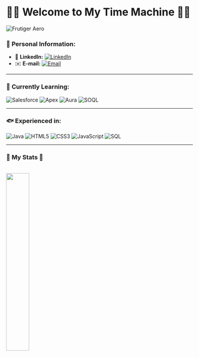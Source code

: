 # 🪼🐬 **Welcome to My Time Machine** 🌊🦈

![Frutiger Aero](https://i.pinimg.com/736x/dd/8d/3d/dd8d3dba8d9cda775bf98f22de1981b6.jpg)

### 💾 **Personal Information**:
- 🔗 **LinkedIn:** [![LinkedIn](https://img.shields.io/badge/-LinkedIn-87CEEB?style=for-the-badge&logo=linkedin&logoColor=white)](https://www.linkedin.com/in/robsonjdias/)  
- ✉️ **E-mail:** [![Email](https://img.shields.io/badge/-Email-4682B4?style=for-the-badge&logo=gmail&logoColor=white)](mailto:robsondiaswp@gmail.com)

---

### 🐠️ **Currently Learning**:

![Salesforce](https://img.shields.io/badge/Salesforce-87CEEB?style=for-the-badge&logo=salesforce&logoColor=black&labelColor=F0F8FF)
![Apex](https://img.shields.io/badge/Apex-00BFFF?style=for-the-badge&logo=salesforce&logoColor=black&labelColor=E0FFFF)
![Aura](https://img.shields.io/badge/Aura-1E90FF?style=for-the-badge&logo=lightning&logoColor=black&labelColor=F5FFFA)
![SOQL](https://img.shields.io/badge/SOQL-ADD8E6?style=for-the-badge&logo=Salesforce&logoColor=black&labelColor=F0FFFF)

---

### 🐟 **Experienced in**:

![Java](https://img.shields.io/badge/Java-4682B4?style=for-the-badge&logo=java&logoColor=white&labelColor=F0F8FF)
![HTML5](https://img.shields.io/badge/HTML5-00CED1?style=for-the-badge&logo=html5&logoColor=black&labelColor=E0FFFF)
![CSS3](https://img.shields.io/badge/CSS3-20B2AA?style=for-the-badge&logo=css3&logoColor=black&labelColor=F0FFFF)
![JavaScript](https://img.shields.io/badge/JavaScript-00FA9A?style=for-the-badge&logo=javascript&logoColor=black&labelColor=F5FFFA)
![SQL](https://img.shields.io/badge/SQL-32CD32?style=for-the-badge&logo=MySQL&logoColor=black&labelColor=E0FFFF)

---

### 🔋 **My Stats** 🌱

<br/>
<div>
 <img width=35% align='left'  src="https://github-readme-stats.vercel.app/api/top-langs/?username=robsu66&layout=compact&langs_count=7&theme=react&hide_border=true">
</div>
